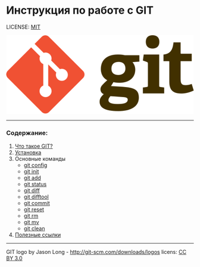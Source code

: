  # **Инструкция по работе с GIT**

LICENSE: [MIT](./license.md)

![git-logo](./Git-logo.svg)

---

### Содержание:
1. [Что такое GIT?](./git.md)
2. [Установка](./instal.md)
3. Основные команды 
    * [git config](./config.md)
    * [git init](./init.md)
    * [git add](./add.md)
    * [git status](./status.md) 
    * [git diff](./diff.md)
    * [git difftool](./difftool.md)
    * [git commit](./commit.md)
    * [git reset](./reset.md)
    * [git rm](./rm.md)
    * [git mv](./mv.md)
    * [git clean](./clean.md)
4. [Полезные ссылки](./link.md)




---

GIT logo by Jason Long - http://git-scm.com/downloads/logos licens: [CC BY 3.0](https://creativecommons.org/licenses/by/3.0/)